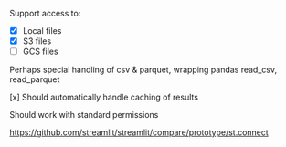 Support access to:

- [x] Local files
- [x] S3 files
- [ ] GCS files

Perhaps special handling of csv & parquet, wrapping pandas read_csv, read_parquet

[x] Should automatically handle caching of results

Should work with standard permissions

https://github.com/streamlit/streamlit/compare/prototype/st.connect

